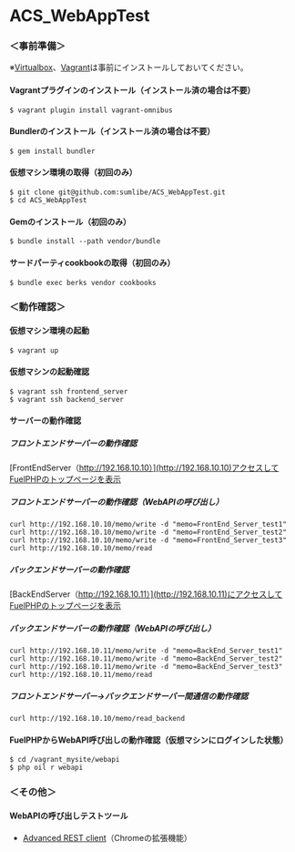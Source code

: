 ACS_WebAppTest
==============

### ＜事前準備＞
※[Virtualbox](https://www.virtualbox.org/wiki/Downloads)、[Vagrant](https://www.vagrantup.com/downloads.html)は事前にインストールしておいてください。

#### Vagrantプラグインのインストール（インストール済の場合は不要）

```
$ vagrant plugin install vagrant-omnibus
```

#### Bundlerのインストール（インストール済の場合は不要）

```
$ gem install bundler
```

#### 仮想マシン環境の取得（初回のみ）

```
$ git clone git@github.com:sumlibe/ACS_WebAppTest.git
$ cd ACS_WebAppTest
```

#### Gemのインストール（初回のみ）

```
$ bundle install --path vendor/bundle
```

#### サードパーティcookbookの取得（初回のみ）

```
$ bundle exec berks vendor cookbooks
```

### ＜動作確認＞

#### 仮想マシン環境の起動

```
$ vagrant up
```

#### 仮想マシンの起動確認

```
$ vagrant ssh frontend_server
$ vagrant ssh backend_server
```

#### サーバーの動作確認

##### フロントエンドサーバーの動作確認

[FrontEndServer（http://192.168.10.10）](http://192.168.10.10)アクセスしてFuelPHPのトップページを表示

##### フロントエンドサーバーの動作確認（WebAPIの呼び出し）

```
curl http://192.168.10.10/memo/write -d "memo=FrontEnd_Server_test1"
curl http://192.168.10.10/memo/write -d "memo=FrontEnd_Server_test2"
curl http://192.168.10.10/memo/write -d "memo=FrontEnd_Server_test3"
curl http://192.168.10.10/memo/read
```

##### バックエンドサーバーの動作確認

[BackEndServer（http://192.168.10.11）](http://192.168.10.11)にアクセスしてFuelPHPのトップページを表示

##### バックエンドサーバーの動作確認（WebAPIの呼び出し）

```
curl http://192.168.10.11/memo/write -d "memo=BackEnd_Server_test1"
curl http://192.168.10.11/memo/write -d "memo=BackEnd_Server_test2"
curl http://192.168.10.11/memo/write -d "memo=BackEnd_Server_test3"
curl http://192.168.10.11/memo/read
```

##### フロントエンドサーバー→バックエンドサーバー間通信の動作確認

```
curl http://192.168.10.10/memo/read_backend
```

#### FuelPHPからWebAPI呼び出しの動作確認（仮想マシンにログインした状態）

```
$ cd /vagrant_mysite/webapi
$ php oil r webapi
```

### ＜その他＞

#### WebAPIの呼び出しテストツール

+ [Advanced REST client](https://chrome.google.com/webstore/detail/advanced-rest-client/hgmloofddffdnphfgcellkdfbfbjeloo/related)（Chromeの拡張機能）

